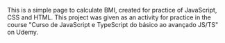 This is a simple page to calculate BMI, created for practice of JavaScript, CSS and HTML. This project was given as an activity for practice in the course "Curso de JavaScript 
e TypeScript do básico ao avançado JS/TS" on Udemy.
